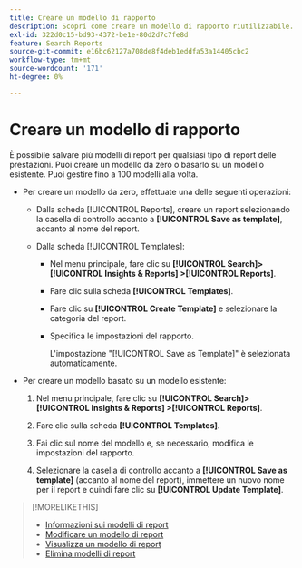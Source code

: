 ```yaml
---
title: Creare un modello di rapporto
description: Scopri come creare un modello di rapporto riutilizzabile.
exl-id: 322d0c15-bd93-4372-be1e-80d2d7c7fe8d
feature: Search Reports
source-git-commit: e16bc62127a708de8f4deb1eddfa53a14405cbc2
workflow-type: tm+mt
source-wordcount: '171'
ht-degree: 0%

---
```


# Creare un modello di rapporto

È possibile salvare più modelli di report per qualsiasi tipo di report delle prestazioni. Puoi creare un modello da zero o basarlo su un modello esistente. Puoi gestire fino a 100 modelli alla volta.

* Per creare un modello da zero, effettuate una delle seguenti operazioni:

   * Dalla scheda [!UICONTROL Reports], creare un report selezionando la casella di controllo accanto a **[!UICONTROL Save as template]**, accanto al nome del report.

   * Dalla scheda [!UICONTROL Templates]:

      * Nel menu principale, fare clic su **[!UICONTROL Search]> [!UICONTROL Insights & Reports] >[!UICONTROL Reports]**.

      * Fare clic sulla scheda **[!UICONTROL Templates]**.

      * Fare clic su **[!UICONTROL Create Template]** e selezionare la categoria del report.

      * Specifica le impostazioni del rapporto.

        L&#39;impostazione &quot;[!UICONTROL Save as Template]&quot; è selezionata automaticamente.

* Per creare un modello basato su un modello esistente:

   1. Nel menu principale, fare clic su **[!UICONTROL Search]> [!UICONTROL Insights & Reports] >[!UICONTROL Reports]**.

   1. Fare clic sulla scheda **[!UICONTROL Templates]**.

   1. Fai clic sul nome del modello e, se necessario, modifica le impostazioni del rapporto.

   1. Selezionare la casella di controllo accanto a **[!UICONTROL Save as template]** (accanto al nome del report), immettere un nuovo nome per il report e quindi fare clic su **[!UICONTROL Update Template]**.

>[!MORELIKETHIS]
>
>* [Informazioni sui modelli di report](template-about.md)
>* [Modificare un modello di report](template-edit.md)
>* [Visualizza un modello di report](template-view.md)
>* [Elimina modelli di report](template-delete.md)
